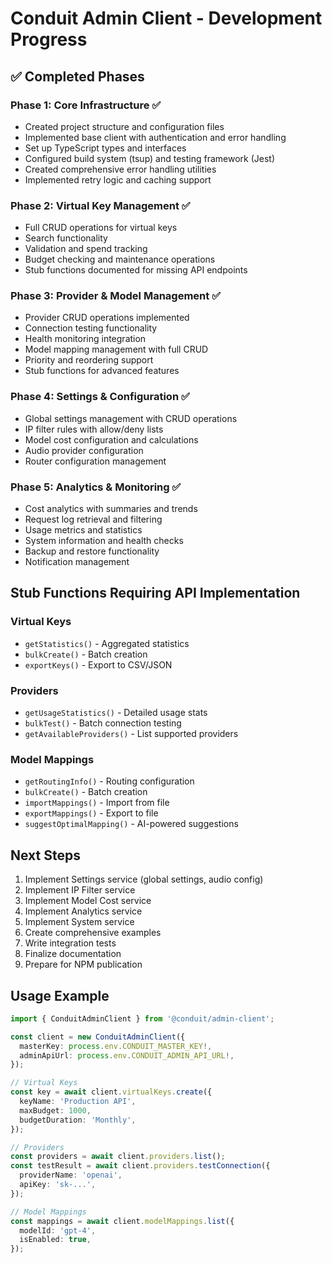# Conduit Admin Client - Development Progress

## ✅ Completed Phases

### Phase 1: Core Infrastructure ✅
- Created project structure and configuration files
- Implemented base client with authentication and error handling
- Set up TypeScript types and interfaces
- Configured build system (tsup) and testing framework (Jest)
- Created comprehensive error handling utilities
- Implemented retry logic and caching support

### Phase 2: Virtual Key Management ✅
- Full CRUD operations for virtual keys
- Search functionality
- Validation and spend tracking
- Budget checking and maintenance operations
- Stub functions documented for missing API endpoints

### Phase 3: Provider & Model Management ✅
- Provider CRUD operations implemented
- Connection testing functionality
- Health monitoring integration
- Model mapping management with full CRUD
- Priority and reordering support
- Stub functions for advanced features

### Phase 4: Settings & Configuration ✅
- Global settings management with CRUD operations
- IP filter rules with allow/deny lists
- Model cost configuration and calculations
- Audio provider configuration
- Router configuration management

### Phase 5: Analytics & Monitoring ✅
- Cost analytics with summaries and trends
- Request log retrieval and filtering
- Usage metrics and statistics
- System information and health checks
- Backup and restore functionality
- Notification management

## Stub Functions Requiring API Implementation

### Virtual Keys
- `getStatistics()` - Aggregated statistics
- `bulkCreate()` - Batch creation
- `exportKeys()` - Export to CSV/JSON

### Providers
- `getUsageStatistics()` - Detailed usage stats
- `bulkTest()` - Batch connection testing
- `getAvailableProviders()` - List supported providers

### Model Mappings
- `getRoutingInfo()` - Routing configuration
- `bulkCreate()` - Batch creation
- `importMappings()` - Import from file
- `exportMappings()` - Export to file
- `suggestOptimalMapping()` - AI-powered suggestions

## Next Steps

1. Implement Settings service (global settings, audio config)
2. Implement IP Filter service
3. Implement Model Cost service
4. Implement Analytics service
5. Implement System service
6. Create comprehensive examples
7. Write integration tests
8. Finalize documentation
9. Prepare for NPM publication

## Usage Example

```typescript
import { ConduitAdminClient } from '@conduit/admin-client';

const client = new ConduitAdminClient({
  masterKey: process.env.CONDUIT_MASTER_KEY!,
  adminApiUrl: process.env.CONDUIT_ADMIN_API_URL!,
});

// Virtual Keys
const key = await client.virtualKeys.create({
  keyName: 'Production API',
  maxBudget: 1000,
  budgetDuration: 'Monthly',
});

// Providers
const providers = await client.providers.list();
const testResult = await client.providers.testConnection({
  providerName: 'openai',
  apiKey: 'sk-...',
});

// Model Mappings
const mappings = await client.modelMappings.list({
  modelId: 'gpt-4',
  isEnabled: true,
});
```